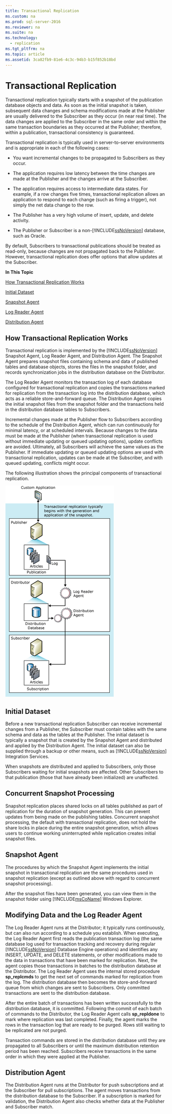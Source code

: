```yaml
---
title: Transactional Replication
ms.custom: na
ms.prod: sql-server-2016
ms.reviewer: na
ms.suite: na
ms.technology: 
  - replication
ms.tgt_pltfrm: na
ms.topic: article
ms.assetid: 3ca82fb9-81e6-4c3c-94b3-b15f852b18bd
---
```

# Transactional Replication
  Transactional replication typically starts with a snapshot of the publication database objects and data. As soon as the initial snapshot is taken, subsequent data changes and schema modifications made at the Publisher are usually delivered to the Subscriber as they occur (in near real time). The data changes are applied to the Subscriber in the same order and within the same transaction boundaries as they occurred at the Publisher; therefore, within a publication, transactional consistency is guaranteed.  
  
 Transactional replication is typically used in server-to-server environments and is appropriate in each of the following cases:  
  
-   You want incremental changes to be propagated to Subscribers as they occur.  
  
-   The application requires low latency between the time changes are made at the Publisher and the changes arrive at the Subscriber.  
  
-   The application requires access to intermediate data states. For example, if a row changes five times, transactional replication allows an application to respond to each change (such as firing a trigger), not simply the net data change to the row.  
  
-   The Publisher has a very high volume of insert, update, and delete activity.  
  
-   The Publisher or Subscriber is a non-[!INCLUDE[ssNoVersion](../../Topics/TopicNameContainA/includes/ssNoVersion_md.md)] database, such as Oracle.  
  
 By default, Subscribers to transactional publications should be treated as read-only, because changes are not propagated back to the Publisher. However, transactional replication does offer options that allow updates at the Subscriber.  
  
 **In This Topic**  
  
 [How Transactional Replication Works](#HowWorks)  
  
 [Initial Dataset](#Dataset)  
  
 [Snapshot Agent](#SnapshotAgent)  
  
 [Log Reader Agent](#LogReaderAgent)  
  
 [Distribution Agent](#DistributionAgent)  
  
##  <a name="HowWorks"></a> How Transactional Replication Works  
 Transactional replication is implemented by the [!INCLUDE[ssNoVersion](../../Topics/TopicNameContainA/includes/ssNoVersion_md.md)] Snapshot Agent, Log Reader Agent, and Distribution Agent. The Snapshot Agent prepares snapshot files containing schema and data of published tables and database objects, stores the files in the snapshot folder, and records synchronization jobs in the distribution database on the Distributor.  
  
 The Log Reader Agent monitors the transaction log of each database configured for transactional replication and copies the transactions marked for replication from the transaction log into the distribution database, which acts as a reliable store-and-forward queue. The Distribution Agent copies the initial snapshot files from the snapshot folder and the transactions held in the distribution database tables to Subscribers.  
  
 Incremental changes made at the Publisher flow to Subscribers according to the schedule of the Distribution Agent, which can run continuously for minimal latency, or at scheduled intervals. Because changes to the data must be made at the Publisher (when transactional replication is used without immediate updating or queued updating options), update conflicts are avoided. Ultimately, all Subscribers will achieve the same values as the Publisher. If immediate updating or queued updating options are used with transactional replication, updates can be made at the Subscriber, and with queued updating, conflicts might occur.  
  
 The following illustration shows the principal components of transactional replication.  
  
 ![Transactional replication components and data flow](../../Topics/TopicNameNotContainA/media/trnsact.gif "trnsact")  
  
##  <a name="Dataset"></a> Initial Dataset  
 Before a new transactional replication Subscriber can receive incremental changes from a Publisher, the Subscriber must contain tables with the same schema and data as the tables at the Publisher. The initial dataset is typically a snapshot that is created by the Snapshot Agent and distributed and applied by the Distribution Agent. The initial dataset can also be supplied through a backup or other means, such as [!INCLUDE[ssNoVersion](../../Topics/TopicNameContainA/includes/ssNoVersion_md.md)] Integration Services.  
  
 When snapshots are distributed and applied to Subscribers, only those Subscribers waiting for initial snapshots are affected. Other Subscribers to that publication (those that have already been initialized) are unaffected.  
  
## Concurrent Snapshot Processing  
 Snapshot replication places shared locks on all tables published as part of replication for the duration of snapshot generation. This can prevent updates from being made on the publishing tables. Concurrent snapshot processing, the default with transactional replication, does not hold the share locks in place during the entire snapshot generation, which allows users to continue working uninterrupted while replication creates initial snapshot files.  
  
##  <a name="SnapshotAgent"></a> Snapshot Agent  
 The procedures by which the Snapshot Agent implements the initial snapshot in transactional replication are the same procedures used in snapshot replication (except as outlined above with regard to concurrent snapshot processing).  
  
 After the snapshot files have been generated, you can view them in the snapshot folder using [!INCLUDE[msCoName](../../Topics/TopicNameContainA/includes/msCoName_md.md)] Windows Explorer.  
  
##  <a name="LogReaderAgent"></a> Modifying Data and the Log Reader Agent  
 The Log Reader Agent runs at the Distributor; it typically runs continuously, but can also run according to a schedule you establish. When executing, the Log Reader Agent first reads the publication transaction log (the same database log used for transaction tracking and recovery during regular [!INCLUDE[ssNoVersion](../../Topics/TopicNameContainA/includes/ssNoVersion_md.md)] Database Engine operations) and identifies any INSERT, UPDATE, and DELETE statements, or other modifications made to the data in transactions that have been marked for replication. Next, the agent copies those transactions in batches to the distribution database at the Distributor. The Log Reader Agent uses the internal stored procedure **sp_replcmds** to get the next set of commands marked for replication from the log. The distribution database then becomes the store-and-forward queue from which changes are sent to Subscribers. Only committed transactions are sent to the distribution database.  
  
 After the entire batch of transactions has been written successfully to the distribution database, it is committed. Following the commit of each batch of commands to the Distributor, the Log Reader Agent calls **sp_repldone** to mark where replication was last completed. Finally, the agent marks the rows in the transaction log that are ready to be purged. Rows still waiting to be replicated are not purged.  
  
 Transaction commands are stored in the distribution database until they are propagated to all Subscribers or until the maximum distribution retention period has been reached. Subscribers receive transactions in the same order in which they were applied at the Publisher.  
  
##  <a name="DistributionAgent"></a> Distribution Agent  
 The Distribution Agent runs at the Distributor for push subscriptions and at the Subscriber for pull subscriptions. The agent moves transactions from the distribution database to the Subscriber. If a subscription is marked for validation, the Distribution Agent also checks whether data at the Publisher and Subscriber match.  
  
  